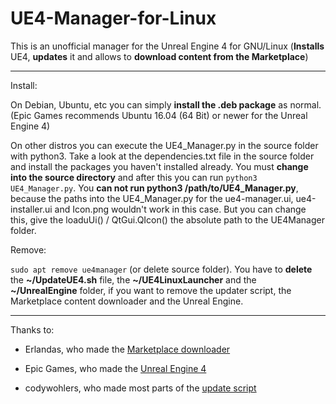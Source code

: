 # UE4-Manager-for-Linux
 This is an unofficial manager for the Unreal Engine 4 for GNU/Linux (**Installs** UE4, **updates** it and allows to **download content from the Marketplace**)
 
 ---

Install:

On Debian, Ubuntu, etc you can simply **install the .deb package** as normal. (Epic Games recommends Ubuntu 16.04 (64 Bit) or newer for the Unreal Engine 4)

On other distros you can execute the UE4_Manager.py in the source folder with python3. Take a look at the dependencies.txt file in the source folder and install the packages you haven't installed already. You must **change into the source directory** and after this you can run `python3 UE4_Manager.py`. You **can not run python3 /path/to/UE4_Manager.py**, because the paths into the UE4_Manager.py for the ue4-manager.ui, ue4-installer.ui and Icon.png wouldn't work in this case. But you can change this, give the loaduUi() / QtGui.QIcon() the absolute path to the UE4Manager folder.

Remove:

`sudo apt remove ue4manager` (or delete source folder).
You have to **delete** the **~/UpdateUE4.sh** file, the **~/UE4LinuxLauncher** and the **~/UnrealEngine** folder, if you want to remove the updater script, the Marketplace content downloader and the Unreal Engine.

---

Thanks to:

- Erlandas, who made the [Marketplace downloader](https://github.com/Erlandys/UE4LinuxLauncher.git)

- Epic Games, who made the [Unreal Engine 4](https://github.com/EpicGames/UnrealEngine.git)

- codywohlers, who made most parts of the [update script](https://forums.unrealengine.com/community/community-content-tools-and-tutorials/118456-update-script-for-linux)
